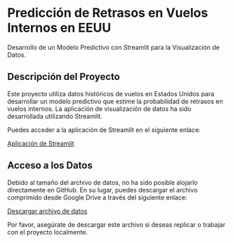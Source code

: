 # Predicción de Retrasos en Vuelos Internos en EEUU

Desarrollo de un Modelo Predictivo con Streamlit para la Visualización de Datos.

## Descripción del Proyecto

Este proyecto utiliza datos históricos de vuelos en Estados Unidos para desarrollar un modelo predictivo que estime la probabilidad de retrasos en vuelos internos. La aplicación de visualización de datos ha sido desarrollada utilizando Streamlit.

Puedes acceder a la aplicación de Streamlit en el siguiente enlace:

[Aplicación de Streamlit](https://proyectoaviones.streamlit.app/)

## Acceso a los Datos

Debido al tamaño del archivo de datos, no ha sido posible alojarlo directamente en GitHub. En su lugar, puedes descargar el archivo comprimido desde Google Drive a través del siguiente enlace:

[Descargar archivo de datos](https://drive.google.com/file/d/1Ffq0Ep6tdUffV7_QFbn8dSLhlLsLCN5w/view?usp=drive_link)

Por favor, asegúrate de descargar este archivo si deseas replicar o trabajar con el proyecto localmente.
